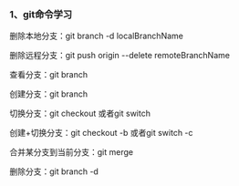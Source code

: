 ### 1、git命令学习
删除本地分支：git branch -d localBranchName

删除远程分支：git push origin --delete remoteBranchName

查看分支：git branch

创建分支：git branch <name>

切换分支：git checkout <name>或者git switch <name>

创建+切换分支：git checkout -b <name>或者git switch -c <name>

合并某分支到当前分支：git merge <name>

删除分支：git branch -d <name>